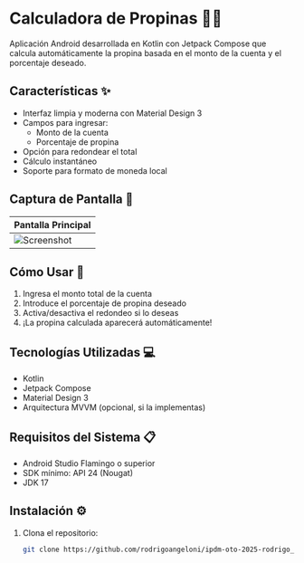 # Calculadora de Propinas 🧮💸

Aplicación Android desarrollada en Kotlin con Jetpack Compose que calcula automáticamente la propina basada en el monto de la cuenta y el porcentaje deseado.

## Características ✨
- Interfaz limpia y moderna con Material Design 3
- Campos para ingresar:
  - Monto de la cuenta
  - Porcentaje de propina
- Opción para redondear el total
- Cálculo instantáneo
- Soporte para formato de moneda local

## Captura de Pantalla 📱
| Pantalla Principal |
|---------------------|
| ![Screenshot](screenshot.png) |

## Cómo Usar 🚀
1. Ingresa el monto total de la cuenta
2. Introduce el porcentaje de propina deseado
3. Activa/desactiva el redondeo si lo deseas
4. ¡La propina calculada aparecerá automáticamente!

## Tecnologías Utilizadas 💻
- Kotlin
- Jetpack Compose
- Material Design 3
- Arquitectura MVVM (opcional, si la implementas)

## Requisitos del Sistema 📋
- Android Studio Flamingo o superior
- SDK mínimo: API 24 (Nougat)
- JDK 17

## Instalación ⚙️
1. Clona el repositorio:
   ```bash
   git clone https://github.com/rodrigoangeloni/ipdm-oto-2025-rodrigo_angeloni-calculadora_propinas.git
